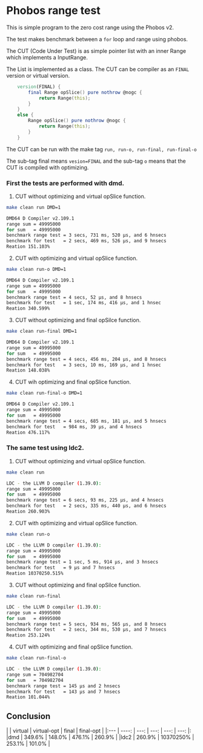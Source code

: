 # Phobos range test

This is simple program to the zero cost range using the Phobos v2.

The test makes benchmark between a `for` loop and range using phobos.

The CUT (Code Under Test) is as simple pointer list with an inner Range which implements a InputRange.

The List is implemented as a class. The CUT can be compiler as an `FINAL` version or virtual version.

```d
    version(FINAL) {
        final Range opSlice() pure nothrow @nogc {
            return Range(this);
        }
    }
    else {
        Range opSlice() pure nothrow @nogc {
            return Range(this);
        }
    }
```

The CUT can be run with the make tag `run, run-o, run-final, run-final-o`

The sub-tag final means `vesion=FINAL` and the sub-tag `o` means that the CUT is compiled with optimizing.

### First the tests are performed with dmd.

1. CUT without optimizing and virtual opSlice function.
```sh
make clean run DMD=1

DMD64 D Compiler v2.109.1
range sum = 49995000
for sum   = 49995000
benchmark range test = 3 secs, 731 ms, 520 μs, and 6 hnsecs
benchmark for test   = 2 secs, 469 ms, 526 μs, and 9 hnsecs
Reation 151.103%
```

2. CUT with optimizing and virtual opSlice function.
```sh
make clean run-o DMD=1

DMD64 D Compiler v2.109.1
range sum = 49995000
for sum   = 49995000
benchmark range test = 4 secs, 52 μs, and 8 hnsecs
benchmark for test   = 1 sec, 174 ms, 416 μs, and 1 hnsec
Reation 340.599%

```

3. CUT without optimizing and final opSilce function.
```sh
make clean run-final DMD=1

DMD64 D Compiler v2.109.1
range sum = 49995000
for sum   = 49995000
benchmark range test = 4 secs, 456 ms, 204 μs, and 8 hnsecs
benchmark for test   = 3 secs, 10 ms, 169 μs, and 1 hnsec
Reation 148.038%
```

4. CUT wih optimizing and final opSlice function.

```sh
make clean run-final-o DMD=1

DMD64 D Compiler v2.109.1
range sum = 49995000
for sum   = 49995000
benchmark range test = 4 secs, 685 ms, 181 μs, and 5 hnsecs
benchmark for test   = 984 ms, 39 μs, and 4 hnsecs
Reation 476.117%
```

### The same test using ldc2.

1. CUT without optimizing and virtual opSlice function.
```sh
make clean run

LDC - the LLVM D compiler (1.39.0):
range sum = 49995000
for sum   = 49995000
benchmark range test = 6 secs, 93 ms, 225 μs, and 4 hnsecs
benchmark for test   = 2 secs, 335 ms, 440 μs, and 6 hnsecs
Reation 260.903%
```

2. CUT with optimizing and virtual opSlice function.
```sh
make clean run-o

LDC - the LLVM D compiler (1.39.0):
range sum = 49995000
for sum   = 49995000
benchmark range test = 1 sec, 5 ms, 914 μs, and 3 hnsecs
benchmark for test   = 9 μs and 7 hnsecs
Reation 10370250.515%
```

3. CUT without optimizing and final opSilce function.

```sh
make clean run-final

LDC - the LLVM D compiler (1.39.0):
range sum = 49995000
for sum   = 49995000
benchmark range test = 5 secs, 934 ms, 565 μs, and 8 hnsecs
benchmark for test   = 2 secs, 344 ms, 530 μs, and 7 hnsecs
Reation 253.124%
```

4. CUT with optimizing and final opSlice function.

```sh
make clean run-final-o

LDC - the LLVM D compiler (1.39.0):
range sum = 704982704
for sum   = 704982704
benchmark range test = 145 μs and 2 hnsecs
benchmark for test   = 143 μs and 7 hnsecs
Reation 101.044%

```

## Conclusion

|     | virtual | virtual-opt | final | final-opt |
|:--- | ----: | ---: | ---: | ---: | ---: |:
|dmd  | 349.6%  | 148.0%      | 476.1% | 260.9%   | 
|ldc2 | 260.9%  | 10370250%   | 253.1% | 101.0%   |   




